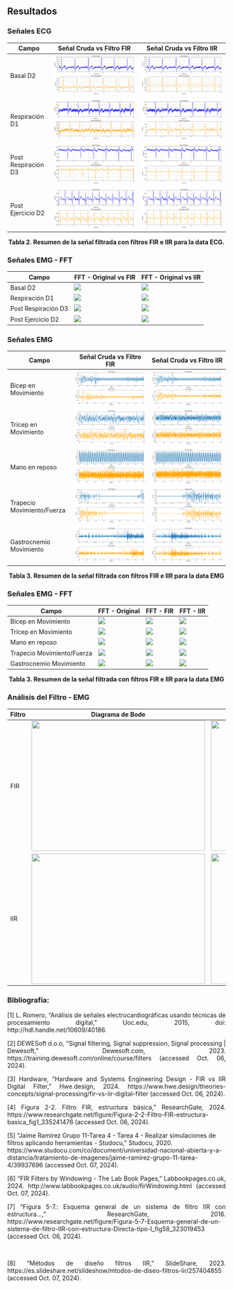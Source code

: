 

## Resultados   <a name="t10"></a>

### **Señales ECG** <a name="t5"></a>
| Campo |  Señal Cruda vs Filtro FIR  |  Señal Cruda vs Filtro IIR |
|-----------|-----------|-----------|
| Basal D2  |  <img src="Anexo_ECG/señal REPOSO ECG D2 fir.png">  | <img src="Anexo_ECG/señal REPOSO ECG D2 iir.png"  > |
| Respiración D1 |  <img src="Anexo_ECG/señal RESPIRACON D1 fir.png">  | <img src="Anexo_ECG/señal RESPIRACON D1 iir.png"  > |
| Post Respiración D3  |  <img src="Anexo_ECG/POST RESPIRACION D3 señal fir.png">  | <img src="Anexo_ECG/señal POST RESPIRACION D3 iir.png"  > |
| Post Ejercicio D2  |  <img src="Anexo_ECG/señal EJERCICIO D2 fir.png">  | <img src="Anexo_ECG/señal EJERCICIO D2 iiir.png"  > |

<p align="center">
  <b>Tabla 2. Resumen de la señal filtrada con filtros FIR e IIR para la data ECG.</b>
</p>

### **Señales EMG - FFT** <a name="t6"></a>
| Campo | FFT - Original vs FIR| FFT - Original vs IIR |
|-----------|-----------|-----------|
| Basal D2  |  <img src="Anexo_ECG/fft REPOSO ECG D2 fir.png">  | <img src="Anexo_ECG/fft REPOSO ECG D2 iir.png"  > |
| Respiración D1 |  <img src="Anexo_ECG/fft RESPIRACON D1 fir.png">  | <img src="fft RESPIRACON D1 iii.png"  > |
| Post Respiración D3  |  <img src="Anexo_ECG/fft POST RESPIRACION D3 fir.png">  | <img src="Anexo_ECG/fft POST RESPIRACION D3 iir.png"  > |
| Post Ejercicio D2  |  <img src="Anexo_ECG/fft EJERCICIO D2 fir.png">  | <img src="Anexo_ECG/fft EJERCICIO D2 iir.png"  > |


### **Señales EMG** <a name="t6"></a>
| Campo | Señal Cruda vs Filtro FIR | Señal Cruda vs Filtro IIR |
|-----------|-----------|-----------|
| Bícep en Movimiento   | <img src="Anexo_Biceps/señalbicep movimiento(FIR).PNG">  | <img src="Anexo_Biceps/señal bicep movimiento (IIR).png"  > 
| Trícep en Movimiento | <img src="Anexo_Biceps/señal tricep en movimiento (FIR).PNG" > | <img src="Anexo_Biceps/Señal tricep en mov (IIR).png" >| 
|Mano en reposo  | <img src="Anexo_Biceps/señal mano reposo.png" > | <img src="Anexo_Biceps/mano reposo senañ (IIR).png" >| 
|Trapecio Movimiento/Fuerza  | <img src="Anexo_Biceps/señal trapecio en mov firr.png" > | <img src="Anexo_Biceps/señla trapecio movimiento fuerza (IIR).png" >| 
|Gastrocnemio Movimiento  |<img src="Anexo_Biceps/señal gastro.png" > | <img src="Anexo_Biceps/gastromov señal (IIR).png" >| 

<p align="center">
  <b>Tabla 3. Resumen de la señal filtrada con filtros FIR e IIR para la data EMG</b>
</p>

### **Señales EMG - FFT** <a name="t6"></a>
| Campo | FFT - Original | FFT - FIR | FFT - IIR |
|-----------|-----------|-----------|-----------|
| Bícep en Movimiento   | <img src="Anexo_Biceps/fft bicep movimiento.png">  | <img src="Anexo_Biceps/fft bicep movimiento (fir).png">  | <img src="Anexo_Biceps/fftbicepmovimiento_iir.png">  |
| Trícep en Movimiento | <img src="Anexo_Biceps/ftt tricep en movimiento.png">  | <img src="Anexo_Biceps/fft ftt tricep en movimiento (FIR).png">  | <img src="Anexo_Biceps/fft tricep en movimiento (IIR).png">  |
|Mano en reposo  |  <img src="Anexo_Biceps/fft mano reposo.png">  | <img src="Anexo_Biceps/fft mano reposo (FIR).png">  | <img src="Anexo_Biceps/fft mano reposo (IIR).png">  |
|Trapecio Movimiento/Fuerza  |  <img src="Anexo_Biceps/fft trapecio movimiento fuerza.png">  | <img src="Anexo_Biceps/fft trapecio movimiento fuerza (FIR).png">  | <img src="Anexo_Biceps/fft trapecio movimiento fuerza (IIR).png">  |
|Gastrocnemio Movimiento  | <img src="Anexo_Biceps/fft_gastro.png">  | <img src="Anexo_Biceps/fft_gastro (FIR).png">  | <img src="Anexo_Biceps/fft gastromov (IIR).png">  |

<p align="center">
  <b>Tabla 3. Resumen de la señal filtrada con filtros FIR e IIR para la data EMG</b>
</p>

### **Análisis del Filtro - EMG** <a name="t11"></a>
| Filtro | Diagrama de Bode | Diagrama de Polos y Ceros |
|--------|------------------|--------------------------|
| FIR    | <img src="Anexo_Biceps/bode fir.png" width="400" height="300" style="display:block; margin:auto;"/> | <img src="Anexo_Biceps/zeros y polos fir.png" width="400" height="300" style="display:block; margin:auto;"/> |
| IIR    | <img src="Anexo_Biceps/bode iir.png" width="400" height="300" style="display:block; margin:auto;"/> | <img src="Anexo_Biceps/zeros y polos iir.png" width="400" height="300" style="display:block; margin:auto;"/> |

### **Bibliografía:** <a name="t12"></a>
<p align="justify">[1] L. Romero, “Análisis de señales electrocardiográficas usando técnicas de procesamiento digital,” Uoc.edu, 2015, doi: http://hdl.handle.net/10609/40186.</p>
<p align="justify">[2] DEWESoft d.o.o, “Signal filtering, Signal suppression, Signal processing | Dewesoft,” Dewesoft.com, 2023. https://training.dewesoft.com/online/course/filters (accessed Oct. 06, 2024).</p>
<p align="justify"> [3] Hardware, “Hardware and Systems Engineering Design - FIR vs IIR Digital Filter,” Hwe.design, 2024. https://www.hwe.design/theories-concepts/signal-processing/fir-vs-iir-digital-filter (accessed Oct. 06, 2024).</p>
<p align="justify"> [4] Figura 2-2. Filtro FIR, estructura básica,” ResearchGate, 2024. https://www.researchgate.net/figure/Figura-2-2-Filtro-FIR-estructura-basica_fig1_335241476 (accessed Oct. 06, 2024).</p
<p align="justify"> [5] “Jaime Ramirez Grupo 11-Tarea 4 - Tarea 4 - Realizar simulaciones de filtros aplicando herramientas - Studocu,” Studocu, 2020. https://www.studocu.com/co/document/universidad-nacional-abierta-y-a-distancia/tratamiento-de-imagenes/jaime-ramirez-grupo-11-tarea-4/39937696 (accessed Oct. 07, 2024).‌</p>
<p align="justify"> [6] “FIR Filters by Windowing - The Lab Book Pages,” Labbookpages.co.uk, 2024. http://www.labbookpages.co.uk/audio/firWindowing.html (accessed Oct. 07, 2024).‌</p>
<p align="justify"> [7] “Figura 5-7.: Esquema general de un sistema de filtro IIR con estructura...,” ResearchGate, 2016. https://www.researchgate.net/figure/Figura-5-7-Esquema-general-de-un-sistema-de-filtro-IIR-con-estructura-Directa-tipo-I_fig58_323019453 (accessed Oct. 06, 2024).‌</p>
‌<p align="justify"> [8] “Métodos de diseño filtros IIR,” SlideShare, 2023. https://es.slideshare.net/slideshow/mtodos-de-diseo-filtros-iir/257404855 (accessed Oct. 07, 2024).</p>
‌


